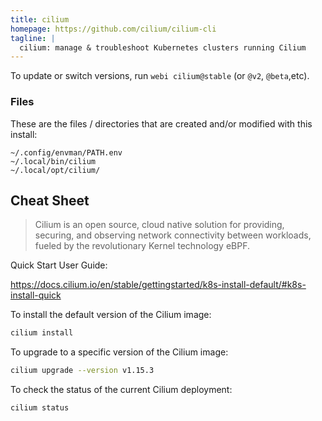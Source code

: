 ```yaml
---
title: cilium
homepage: https://github.com/cilium/cilium-cli
tagline: |
  cilium: manage & troubleshoot Kubernetes clusters running Cilium
---
```


To update or switch versions, run `webi cilium@stable` (or `@v2`, `@beta`,etc).

### Files

These are the files / directories that are created and/or modified with this
install:

```text
~/.config/envman/PATH.env
~/.local/bin/cilium
~/.local/opt/cilium/
```

## Cheat Sheet

> Cilium is an open source, cloud native solution for providing, securing, and
> observing network connectivity between workloads, fueled by the revolutionary
> Kernel technology eBPF.

Quick Start User Guide:

<https://docs.cilium.io/en/stable/gettingstarted/k8s-install-default/#k8s-install-quick>

To install the default version of the Cilium image:

```sh
cilium install
```

To upgrade to a specific version of the Cilium image:

```sh
cilium upgrade --version v1.15.3
```

To check the status of the current Cilium deployment:

```sh
cilium status
```
